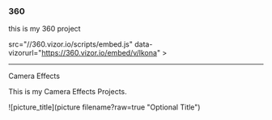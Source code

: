 ### 360

this is my 360 project 

src="//360.vizor.io/scripts/embed.js" data-vizorurl="https://360.vizor.io/embed/v/lkona" ></script>

***

Camera Effects

This is my Camera Effects Projects.

![picture_title](picture filename?raw=true "Optional Title")
